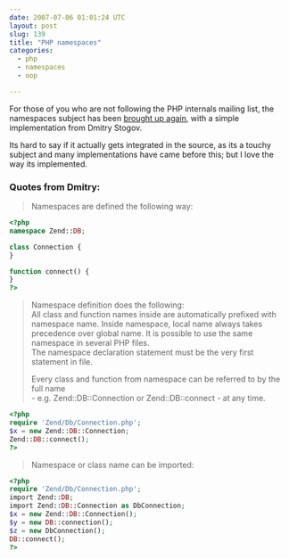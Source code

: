 ```yaml
---
date: 2007-07-06 01:01:24 UTC
layout: post
slug: 139
title: "PHP namespaces"
categories:
  - php
  - namespaces
  - oop

---
```

<p>For those of you who are not following the PHP internals mailing list, the namespaces subject has been <a href="http://marc.info/?t=118355328300005&r=1&w=2">brought up again</a>, with a simple implementation from Dmitry Stogov.</p>

<p>Its hard to say if it actually gets integrated in the source, as its a touchy subject and many implementations have came before this; but I love the way its implemented.</p>

<h3>Quotes from Dmitry:</h3>

<blockquote>

<p>Namespaces are defined the following way:</p>

</blockquote>

```php
<?php
namespace Zend::DB;

class Connection {
}

function connect() {
}
?>
```

<blockquote>

<p>Namespace definition does the following:<br />
All class and function names inside are automatically prefixed with namespace name. Inside namespace, local name always takes precedence over global name. It is possible to use the same namespace in several PHP files.<br />
The namespace declaration statement must be the very first statement in file.<br />
</p>

<p>Every class and function from namespace can be referred to by the full name<br />
- e.g. Zend::DB::Connection or Zend::DB::connect - at any time.</p>

</blockquote>

```php
<?php
require 'Zend/Db/Connection.php';
$x = new Zend::DB::Connection;
Zend::DB::connect();
?>
```

<blockquote>
<p>Namespace or class name can be imported:</p>
</blockquote>


```php
<?php
require 'Zend/Db/Connection.php';
import Zend::DB;
import Zend::DB::Connection as DbConnection;
$x = new Zend::DB::Connection();
$y = new DB::connection();
$z = new DbConnection();
DB::connect();
?>
```

